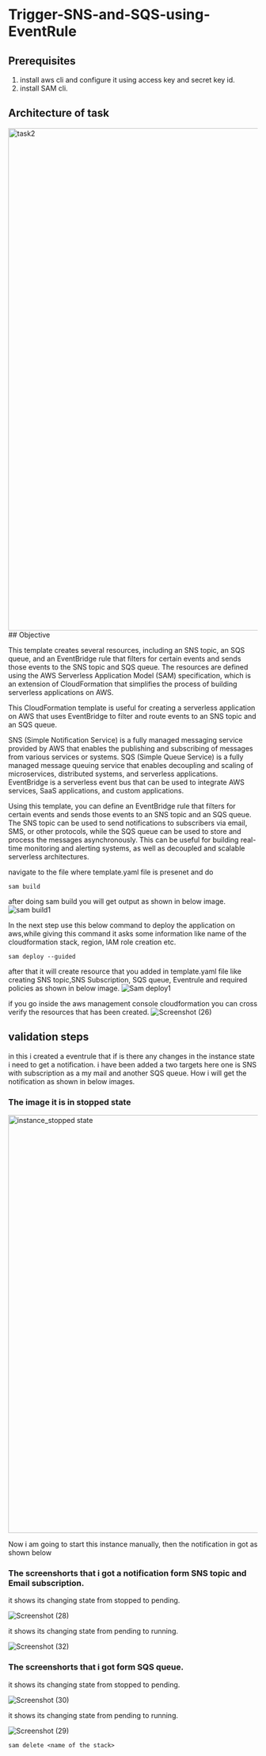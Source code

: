 # Trigger-SNS-and-SQS-using-EventRule
## Prerequisites
  1. install aws cli and configure it using access key and secret key id.
  2. install SAM cli.

## Architecture of task
<img width="1012" alt="task2" src="https://user-images.githubusercontent.com/120295902/232983434-657ec658-3f0c-41c6-befc-bca46e4bc8ce.png">
## Objective

This template creates several resources, including an SNS topic, an SQS queue, and an EventBridge rule 
that filters for certain events and sends those events to the SNS topic and SQS queue. The resources are defined 
using the AWS Serverless Application Model (SAM) specification, which is an extension of CloudFormation that simplifies 
the process of building serverless applications on AWS.

This CloudFormation template is useful for creating a serverless application on AWS that uses EventBridge to filter and route events to 
an SNS topic and an SQS queue. 

SNS (Simple Notification Service) is a fully managed messaging service provided by AWS that enables the publishing and subscribing of messages 
from various services or systems. 
SQS (Simple Queue Service) is a fully managed message queuing service that enables decoupling and scaling of microservices, 
distributed systems, and serverless applications. 
EventBridge is a serverless event bus that can be used to integrate AWS services, SaaS applications, and custom applications.

Using this template, you can define an EventBridge rule that filters for certain events and sends those events to an SNS topic and an SQS queue. 
The SNS topic can be used to send notifications to subscribers via email, SMS, or other protocols, while the SQS queue can be used to store
 and process the messages asynchronously. This can be useful for building real-time monitoring and alerting systems, as well as decoupled and 
 scalable serverless architectures.

navigate to the file where  template.yaml file is presenet and do
```
sam build
```
after doing sam build you will get output as shown in below image.
![sam build1](https://user-images.githubusercontent.com/120295902/232377034-60c738eb-be1d-406e-b6ff-dfe0236e632a.png)

In the next step use this below command to deploy the application on aws,while giving this command it asks some information like name of the cloudformation stack, region, IAM role creation etc.
```
sam deploy --guided
```
after that it will create resource that you added in template.yaml file like creating SNS topic,SNS Subscription, SQS queue, Eventrule and required policies as shown in below image.
![Sam deploy1](https://user-images.githubusercontent.com/120295902/232377975-9dc604bf-9cc1-4b2f-af0f-84222a0e1b15.png)

if you go inside the aws management console cloudformation you can cross verify the resources that has been created.
![Screenshot (26)](https://user-images.githubusercontent.com/120295902/232379994-bfe49fdf-6527-450f-a75b-d0500de08657.png)

## validation steps
in this i created a eventrule that if is there any changes in the instance state i need to get a notification. i have been added a two targets here one is SNS with subscription as a my mail and another SQS queue.
How i will get the notification as shown in below images.
### The image it is in stopped state

<img width="842" alt="instance_stopped state" src="https://user-images.githubusercontent.com/120295902/232736384-cd47ba2d-4f33-4bc9-b4f9-3bd886d8f569.png">

Now i am going to start this instance manually, then the notification in got as shown below

### The screenshorts that i got a notification form SNS topic and Email subscription.
it shows its changing state from stopped to pending.

![Screenshot (28)](https://user-images.githubusercontent.com/120295902/232382197-761c170a-aed5-4af0-b4b2-6cfe8f4bbd97.png)

it shows its changing state from pending to running.

![Screenshot (32)](https://user-images.githubusercontent.com/120295902/232382345-afc8426a-4de6-43ff-a60d-47c503fbae0c.png)

### The screenshorts that i got form SQS queue.

it shows its changing state from stopped to pending.

![Screenshot (30)](https://user-images.githubusercontent.com/120295902/232382754-bfc0a90a-f4a4-4ef1-95c8-9ceb646f907d.png)

it shows its changing state from pending to running.

![Screenshot (29)](https://user-images.githubusercontent.com/120295902/232382572-6ea99cba-610c-4368-a24c-b7fc8bc80640.png)

```t
sam delete <name of the stack>
```
